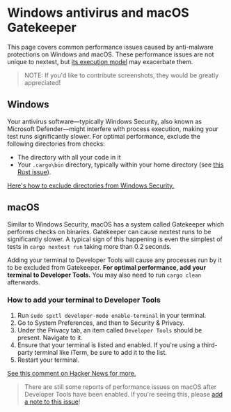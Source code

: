 # Windows antivirus and macOS Gatekeeper

This page covers common performance issues caused by anti-malware protections on Windows and macOS. These performance issues are not unique to nextest, but [its execution model](how-it-works.md) may exacerbate them.

> NOTE: If you'd like to contribute screenshots, they would be greatly appreciated!

## Windows

Your antivirus software—typically Windows Security, also known as Microsoft Defender—might interfere with process execution, making your test runs significantly slower. For optimal performance, exclude the following directories from checks:
* The directory with all your code in it
* Your `.cargo\bin` directory, typically within your home directory (see [this Rust issue](https://github.com/rust-lang/cargo/issues/5028)).

[Here's how to exclude directories from Windows Security.](https://support.microsoft.com/en-us/windows/add-an-exclusion-to-windows-security-811816c0-4dfd-af4a-47e4-c301afe13b26)

## macOS

Similar to Windows Security, macOS has a system called Gatekeeper which performs checks on binaries. Gatekeeper can cause nextest runs to be significantly slower. A typical sign of this happening is even the simplest of tests in `cargo nextest run` taking more than 0.2 seconds.

Adding your terminal to Developer Tools will cause any processes run by it to be excluded from Gatekeeper. **For optimal performance, add your terminal to Developer Tools.** You may also need to run `cargo clean` afterwards.

### How to add your terminal to Developer Tools

1. Run `sudo spctl developer-mode enable-terminal` in your terminal.
2. Go to System Preferences, and then to Security & Privacy.
3. Under the Privacy tab, an item called `Developer Tools` should be present. Navigate to it.
4. Ensure that your terminal is listed and enabled. If you're using a third-party terminal like iTerm, be sure to add it to the list.
5. Restart your terminal.

[See this comment on Hacker News for more.](https://news.ycombinator.com/item?id=24394150)

> There are still some reports of performance issues on macOS after Developer Tools have been enabled. If you're seeing this, please [add a note to this issue](https://github.com/nextest-rs/nextest/issues/63)!
